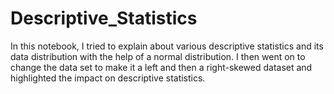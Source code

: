 # Descriptive_Statistics

In this notebook, I tried to explain about various descriptive statistics and its data distribution with the help of a normal distribution.
I then went on to change the data set to make it a left and  then a right-skewed dataset and highlighted the impact on descriptive statistics.
